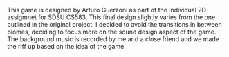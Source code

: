 This game is designed by Arturo Guerzoni as part of the Individual 2D assigmnet for SDSU CS583. 
This final design slightly varies from the one outlined in the original project. 
I decided to avoid the transitions in between biomes, deciding to focus more on the sound design aspect of the game. 
The background music is recorded by me and a close friend and we made the riff up based on the idea of the game. 
